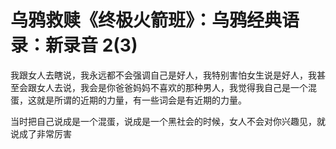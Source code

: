 # 乌鸦救赎《终极火箭班》：乌鸦经典语录：新录音 2(3)

我跟女人去瞎说，我永远都不会强调自己是好人，我特别害怕女生说是好人，我甚至会跟女人去说，我会是你爸爸妈妈不喜欢的那种男人，我觉得我自己是一个混蛋，这就是所谓的近期的力量，有一些词会是有近期的力量。

当时把自己说成是一个混蛋，说成是一个黑社会的时候，女人不会对你兴趣见，就说成了非常厉害